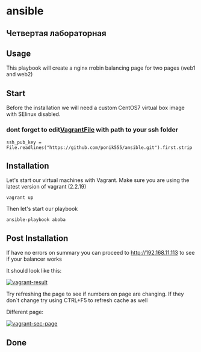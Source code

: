 # ansible
## Четвертая лабораторная

## Usage

This playbook will create a nginx rrobin balancing page for two pages (web1 and web2)

## Start

Before the installation we will need a custom CentOS7 virtual box image with SElinux disabled.

### dont forget to edit[VagrantFile](https://github.com/ponik555/ansible/tree/master/lab4/.vagrant) with path to your ssh folder
`ssh_pub_key = File.readlines("https://github.com/ponik555/ansible.git").first.strip`

## Installation

Let's start our virtual machines with Vagrant. Make sure you are using the latest version of vagrant (2.2.19)

```
vagrant up
```
Then let's start our playbook

```
ansible-playbook aboba
```

## Post Installation

If have no errors on summary you can proceed to http://192.168.11.113 to see if your balancer works

It should look like this:

<a href="https://ibb.co/kq8VjL5"><img src="https://i.ibb.co/xzjKWnX/vagrant-result.png" alt="vagrant-result" border="0"></a>

Try refreshing the page to see if numbers on page are changing. If they don`t change try using CTRL+F5 to refresh cache as well

Different page:

<a href="https://ibb.co/qWb7P8v"><img src="https://i.ibb.co/9VRcC07/vagrant-sec-page.png" alt="vagrant-sec-page" border="0"></a>

## Done


